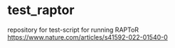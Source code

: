 # test_raptor
repository for test-script for running RAPToR https://www.nature.com/articles/s41592-022-01540-0
